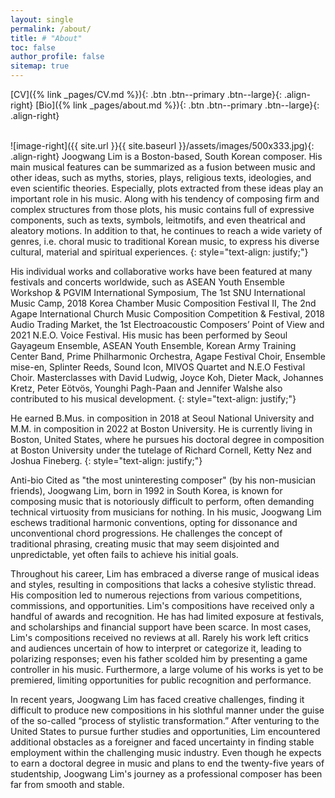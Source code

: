 ```yaml
---
layout: single
permalink: /about/
title: # "About"
toc: false
author_profile: false
sitemap: true
---
```

[CV]({% link _pages/CV.md %}){: .btn .btn--primary .btn--large}{: .align-right}     [Bio]({% link _pages/about.md %}){: .btn .btn--primary .btn--large}{: .align-right}
<br>
<br>



![image-right]({{ site.url }}{{ site.baseurl }}/assets/images/500x333.jpg){: .align-right}
Joogwang Lim is a Boston-based, South Korean composer. His main musical features can be summarized as a fusion between music and other ideas, such as myths, stories, plays, religious texts, ideologies, and even scientific theories. Especially, plots extracted from these ideas play an important role in his music. Along with his tendency of composing firm and complex structures from those plots, his music contains full of expressive components, such as texts, symbols, leitmotifs, and even theatrical and aleatory motions. In addition to that, he continues to reach a wide variety of genres, i.e. choral music to traditional Korean music, to express his diverse cultural, material and spiritual experiences.
{: style="text-align: justify;"}

His individual works and collaborative works have been featured at many festivals and concerts worldwide, such as ASEAN Youth Ensemble Workshop & PGVIM International Symposium, The 1st SNU International Music Camp, 2018 Korea Chamber Music Composition Festival II, The 2nd Agape International Church Music Composition Competition & Festival, 2018 Audio Trading Market, the 1st Electroacoustic Composers’ Point of View and 2021 N.E.O. Voice Festival. His music has been performed by Seoul Gayageum Ensemble, ASEAN Youth Ensemble, Korean Army Training Center Band, Prime Philharmonic Orchestra, Agape Festival Choir, Ensemble mise-en, Splinter Reeds, Sound Icon, MIVOS Quartet and N.E.O Festival Choir. Masterclasses with David Ludwig, Joyce Koh, Dieter Mack, Johannes Kretz, Peter Eötvös, Younghi Pagh-Paan and Jennifer Walshe also contributed to his musical development.
{: style="text-align: justify;"}

He earned B.Mus. in composition in 2018 at Seoul National University and M.M. in composition in 2022 at Boston University. He is currently living in Boston, United States, where he pursues his doctoral degree in composition at Boston University under the tutelage of Richard Cornell, Ketty Nez and Joshua Fineberg.
{: style="text-align: justify;"}



Anti-bio
Cited as "the most uninteresting composer" (by his non-musician friends), Joogwang Lim, born in 1992 in South Korea, is known for composing music that is notoriously difficult to perform, often demanding technical virtuosity from musicians for nothing. In his music, Joogwang Lim eschews traditional harmonic conventions, opting for dissonance and unconventional chord progressions. He challenges the concept of traditional phrasing, creating music that may seem disjointed and unpredictable, yet often fails to achieve his initial goals. 

Throughout his career, Lim has embraced a diverse range of musical ideas and styles, resulting in compositions that lacks a cohesive stylistic thread. His composition led to numerous rejections from various competitions, commissions, and opportunities. Lim's compositions have received only a handful of awards and recognition. He has had limited exposure at festivals, and scholarships and financial support have been scarce. In most cases, Lim's compositions received no reviews at all. Rarely his work left critics and audiences uncertain of how to interpret or categorize it, leading to polarizing responses; even his father scolded him by presenting a game controller in his music. Furthermore, a large volume of his works is yet to be premiered, limiting opportunities for public recognition and performance. 

In recent years, Joogwang Lim has faced creative challenges, finding it difficult to produce new compositions in his slothful manner under the guise of the so-called “process of stylistic transformation.” 
After venturing to the United States to pursue further studies and opportunities, Lim encountered additional obstacles as a foreigner and faced uncertainty in finding stable employment within the challenging music industry. Even though he expects to earn a doctoral degree in music and plans to end the twenty-five years of studentship, Joogwang Lim's journey as a professional composer has been far from smooth and stable.


